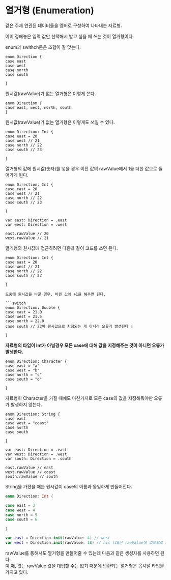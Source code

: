 열거형 (Enumeration)
===

같은 주제 연관된 데이터들을 멤버로 구성하여 나타내는 자료형.   

이미 정해놓은 입력 값만 선택해서 받고 싶을 때 쓰는 것이 열거형이다.   

enum과 swithch문은 조합이 잘 맞는다.   

```switch
enum Direction {
case east
case west
case north
case south

}
```

원시값(rawValue)가 없는 열거형은 이렇게 쓴다.

```swfit 
enum Direction {
case east, west, north, south 
} 
```

원시값(rawValue)가 없는 열거형은 이렇게도 쓰일 수 있다. 

```switch
enum Direction: Int {
case east = 20
case west // 21
case north // 22
case south // 23

}
```

열거형의 값에 원시값(숫자)를 넣을 경우 이전 값의 rawValue에서 1을 더한 값으로 들어가게 된다. 

```switch
enum Direction: Int {
case east = 20
case west // 21
case north // 22
case south // 23

}

var east: Direction = .east
var west: Direction = .west

east.rawValue // 20
west.rawValue // 21
```

열거형의 원시값에 접근하려면 다음과 같이 코드를 쓰면 된다.   

```switch
enum Direction: Int {
case east = 20
case west // 21
case north // 22
case south // 23

}

도중에 원시값을 바꿀 경우, 바뀐 값에 +1을 해주면 된다. 

```switch
enum Direction: Double {
case east = 21.0
case west = 21.5
case north = 22.0
case south // 23이 원시값으로 지정되는 게 아니라 오류가 발생한다 !

}
```

**자료형의 타입이 Int가 아닐경우 모든 case에 대해 값을 지정해주는 것이 아니면 오류가 발생한다.**

```switch
enum Direction: Character {
case east = "a"
case west = "b"
case north = "c"
case south = "d"

}
```

자료형이 Character을 가질 때에도 마찬가지로 모든 case의 값을 지정해줘야만 오류가 발생하지 않는다. 

```switch
enum Direction: String {
case east 
case west = "coast"
case north 
case south 

}

var east: Direction = .east
var west: Direction = .west 
var south: Direction = .south

east.rawValue // east
west.rawValue // coast
south.rawValue // south 

```

String을 가졌을 때는 원시값이 case의 이름과 동일하게 만들어진다.   


```swift
enum Direction: Int {

case east = 3
case west = 4
case north = 5
case south = 6

}

var east = Direction.init(rawValue: 4) // west
var west = Direction.init(rawValue: 18) // nil (18은 rawValue에 없으므로 nil을 반환받았다.)
```

rawValue를 통해서도 열거형을 만들어줄 수 있는데 다음과 같은 생성자를 사용하면 된다.    
이 때, 없는 rawValue 값을 대입할 수는 없기 때문에 반환되는 열거형은 옵셔널 타입을 가지고 있다.      




